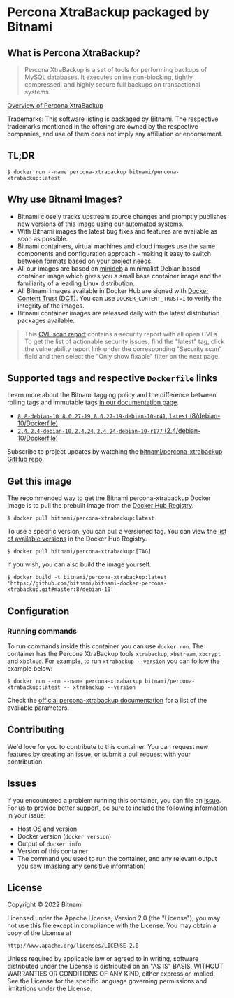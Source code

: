 # Percona XtraBackup packaged by Bitnami

## What is Percona XtraBackup?

> Percona XtraBackup is a set of tools for performing backups of MySQL databases. It executes online non-blocking, tightly compressed, and highly secure full backups on transactional systems.

[Overview of Percona XtraBackup](https://www.percona.com/software/mysql-database/percona-xtrabackup/)

Trademarks: This software listing is packaged by Bitnami. The respective trademarks mentioned in the offering are owned by the respective companies, and use of them does not imply any affiliation or endorsement.

## TL;DR

```console
$ docker run --name percona-xtrabackup bitnami/percona-xtrabackup:latest
```

## Why use Bitnami Images?

* Bitnami closely tracks upstream source changes and promptly publishes new versions of this image using our automated systems.
* With Bitnami images the latest bug fixes and features are available as soon as possible.
* Bitnami containers, virtual machines and cloud images use the same components and configuration approach - making it easy to switch between formats based on your project needs.
* All our images are based on [minideb](https://github.com/bitnami/minideb) a minimalist Debian based container image which gives you a small base container image and the familiarity of a leading Linux distribution.
* All Bitnami images available in Docker Hub are signed with [Docker Content Trust (DCT)](https://docs.docker.com/engine/security/trust/content_trust/). You can use `DOCKER_CONTENT_TRUST=1` to verify the integrity of the images.
* Bitnami container images are released daily with the latest distribution packages available.


> This [CVE scan report](https://quay.io/repository/bitnami/percona-xtrabackup?tab=tags) contains a security report with all open CVEs. To get the list of actionable security issues, find the "latest" tag, click the vulnerability report link under the corresponding "Security scan" field and then select the "Only show fixable" filter on the next page.

## Supported tags and respective `Dockerfile` links

Learn more about the Bitnami tagging policy and the difference between rolling tags and immutable tags [in our documentation page](https://docs.bitnami.com/tutorials/understand-rolling-tags-containers/).


* [`8`, `8-debian-10`, `8.0.27-19`, `8.0.27-19-debian-10-r41`, `latest` (8/debian-10/Dockerfile)](https://github.com/bitnami/bitnami-docker-percona-xtrabackup/blob/8.0.27-19-debian-10-r41/8/debian-10/Dockerfile)
* [`2.4`, `2.4-debian-10`, `2.4.24`, `2.4.24-debian-10-r177` (2.4/debian-10/Dockerfile)](https://github.com/bitnami/bitnami-docker-percona-xtrabackup/blob/2.4.24-debian-10-r177/2.4/debian-10/Dockerfile)

Subscribe to project updates by watching the [bitnami/percona-xtrabackup GitHub repo](https://github.com/bitnami/bitnami-docker-percona-xtrabackup).

## Get this image

The recommended way to get the Bitnami percona-xtrabackup Docker Image is to pull the prebuilt image from the [Docker Hub Registry](https://hub.docker.com/r/bitnami/percona-xtrabackup).

```console
$ docker pull bitnami/percona-xtrabackup:latest
```

To use a specific version, you can pull a versioned tag. You can view the [list of available versions](https://hub.docker.com/r/bitnami/percona-xtrabackup/tags/) in the Docker Hub Registry.

```console
$ docker pull bitnami/percona-xtrabackup:[TAG]
```

If you wish, you can also build the image yourself.

```console
$ docker build -t bitnami/percona-xtrabackup:latest 'https://github.com/bitnami/bitnami-docker-percona-xtrabackup.git#master:8/debian-10'
```

## Configuration

### Running commands

To run commands inside this container you can use `docker run`. The container has the Percona XtraBackup tools `xtrabackup`, `xbstream`, `xbcrypt` and `xbcloud`. For example, to run `xtrabackup --version` you can follow the example below:

```console
$ docker run --rm --name percona-xtrabackup bitnami/percona-xtrabackup:latest -- xtrabackup --version
```

Check the [official percona-xtrabackup documentation](https://www.percona.com/doc/percona-xtrabackup/LATEST/manual.html) for a list of the available parameters.

## Contributing

We'd love for you to contribute to this container. You can request new features by creating an [issue](https://github.com/bitnami/bitnami-docker-percona-xtrabackup/issues), or submit a [pull request](https://github.com/bitnami/bitnami-docker-percona-xtrabackup/pulls) with your contribution.

## Issues

If you encountered a problem running this container, you can file an [issue](https://github.com/bitnami/bitnami-docker-percona-xtrabackup/issues/new). For us to provide better support, be sure to include the following information in your issue:

- Host OS and version
- Docker version (`docker version`)
- Output of `docker info`
- Version of this container
- The command you used to run the container, and any relevant output you saw (masking any sensitive information)

## License

Copyright &copy; 2022 Bitnami

Licensed under the Apache License, Version 2.0 (the "License");
you may not use this file except in compliance with the License.
You may obtain a copy of the License at

    http://www.apache.org/licenses/LICENSE-2.0

Unless required by applicable law or agreed to in writing, software
distributed under the License is distributed on an "AS IS" BASIS,
WITHOUT WARRANTIES OR CONDITIONS OF ANY KIND, either express or implied.
See the License for the specific language governing permissions and
limitations under the License.
